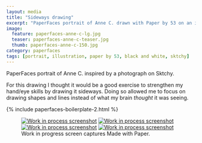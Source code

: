 ```yaml
---
layout: media
title: "Sideways drawing"
excerpt: "PaperFaces portrait of Anne C. drawn with Paper by 53 on an iPad."
image: 
  feature: paperfaces-anne-c-lg.jpg
  teaser: paperfaces-anne-c-teaser.jpg
  thumb: paperfaces-anne-c-150.jpg
category: paperfaces
tags: [portrait, illustration, paper by 53, black and white, sktchy]
---
```


PaperFaces portrait of Anne C. inspired by a photograph on Sktchy.

For this drawing I thought it would be a good exercise to strengthen my hand/eye skills by drawing it sideways. Doing so allowed me to focus on drawing shapes and lines instead of what my brain *thought* it was seeing.

{% include paperfaces-boilerplate-2.html %}

<figure class="third">
  <a href="{{ site.url }}/images/paperfaces-anne-c-process-1-lg.jpg"><img src="{{ site.url }}/images/paperfaces-anne-c-process-1-600.jpg" alt="Work in process screenshot"></a>
  <a href="{{ site.url }}/images/paperfaces-anne-c-process-2-lg.jpg"><img src="{{ site.url }}/images/paperfaces-anne-c-process-2-600.jpg" alt="Work in process screenshot"></a>
  <a href="{{ site.url }}/images/paperfaces-anne-c-process-3-lg.jpg"><img src="{{ site.url }}/images/paperfaces-anne-c-process-3-600.jpg" alt="Work in process screenshot"></a>
  <a href="{{ site.url }}/images/paperfaces-anne-c-process-4-lg.jpg"><img src="{{ site.url }}/images/paperfaces-anne-c-process-4-600.jpg" alt="Work in process screenshot"></a>
  <figcaption>Work in progress screen captures Made with Paper.</figcaption>
</figure>